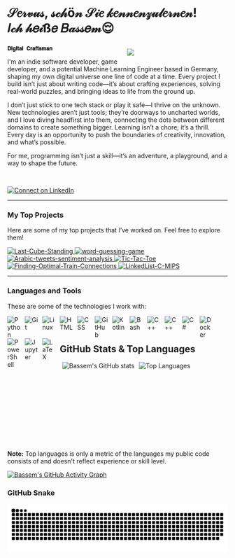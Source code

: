 # **𝒮𝑒𝓇𝓋𝓊𝓈, 𝓈𝒸𝒽ö𝓃 𝒮𝒾𝑒 𝓀𝑒𝓃𝓃𝑒𝓃𝓏𝓊𝓁𝑒𝓇𝓃𝑒𝓃! <br> 𝐼𝒸𝒽 𝒽𝑒𝒾ß𝑒 𝐵𝒶𝓈𝓈𝑒𝓂😌**

<img style="padding:10px" align="right" width="220" src="https://github.com/user-attachments/assets/1341b240-1826-4ac0-9eab-aedd62dc3a89">

**`𝐃𝐢𝐠𝐢𝐭𝐚𝐥 𝐂𝐫𝐚𝐟𝐭𝐬𝐦𝐚𝐧`**

I'm an indie software developer, game developer, and a potential Machine Learning Engineer based in Germany, shaping my own digital universe one line of code at a time. Every project I build isn’t just about writing code—it’s about crafting experiences, solving real-world puzzles, and bringing ideas to life from the ground up.

I don’t just stick to one tech stack or play it safe—I thrive on the unknown. New technologies aren’t just tools; they’re doorways to uncharted worlds, and I love diving headfirst into them, connecting the dots between different domains to create something bigger. Learning isn’t a chore; it’s a thrill. Every day is an opportunity to push the boundaries of creativity, innovation, and what’s possible.

For me, programming isn’t just a skill—it’s an adventure, a playground, and a way to shape the future.

<br>

<p align="left">
    <a href="https://www.linkedin.com/in/bassemmshalaby/" target="_blank">
        <img alt="Connect on LinkedIn" title="Connect with me on LinkedIn" 
             src="https://custom-icon-badges.demolab.com/badge/Connect-LinkedIn-0A66C2?style=for-the-badge&logo=linkedin&logoColor=white"/>
    </a>
</p>

---

### My Top Projects

Here are some of my top projects that I’ve worked on. Feel free to explore them!

<p align="left">
    <a href="https://github.com/BassemMagdi0007/Last-Cube-Standing">
        <img width="278" src="https://denvercoder1-github-readme-stats.vercel.app/api/pin/?username=BassemMagdi0007&repo=Last-Cube-Standing&theme=react&bg_color=1F222E&title_color=F85D7F&hide_border=true&icon_color=F8D866&show_icons=false" alt="Last-Cube-Standing">
    </a>
    <a href="https://github.com/BassemMagdi0007/word-guessing-game">
        <img width="278" src="https://denvercoder1-github-readme-stats.vercel.app/api/pin/?username=BassemMagdi0007&repo=word-guessing-game&theme=react&bg_color=1F222E&title_color=F85D7F&hide_border=true&icon_color=F8D866&show_icons=false" alt="word-guessing-game">
    </a>
    <a href="https://github.com/BassemMagdi0007/Arabic-tweets-sentiment-analysis">
        <img width="278" src="https://denvercoder1-github-readme-stats.vercel.app/api/pin/?username=BassemMagdi0007&repo=Arabic-tweets-sentiment-analysis&theme=react&bg_color=1F222E&title_color=F85D7F&hide_border=true&icon_color=F8D866&show_icons=false" alt="Arabic-tweets-sentiment-analysis">
    </a>
    <a href="https://github.com/BassemMagdi0007/Tic-Tac-Toe">
        <img width="278" src="https://denvercoder1-github-readme-stats.vercel.app/api/pin/?username=BassemMagdi0007&repo=Tic-Tac-Toe&theme=react&bg_color=1F222E&title_color=F85D7F&hide_border=true&icon_color=F8D866&show_icons=false" alt="Tic-Tac-Toe">
    </a>
    <a href="https://github.com/BassemMagdi0007/Finding-Optimal-Train-Connections">
        <img width="278" src="https://denvercoder1-github-readme-stats.vercel.app/api/pin/?username=BassemMagdi0007&repo=Finding-Optimal-Train-Connections&theme=react&bg_color=1F222E&title_color=F85D7F&hide_border=true&icon_color=F8D866&show_icons=false" alt="Finding-Optimal-Train-Connections">
    </a>
    <a href="https://github.com/BassemMagdi0007/LinkedList-C-MIPS">
        <img width="278" src="https://denvercoder1-github-readme-stats.vercel.app/api/pin/?username=BassemMagdi0007&repo=LinkedList-C-MIPS&theme=react&bg_color=1F222E&title_color=F85D7F&hide_border=true&icon_color=F8D866&show_icons=false" alt="LinkedList-C-MIPS">
    </a>
</p>    

---

### Languages and Tools

These are some of the technologies I work with:

<img align="left" alt="Python" width="30px" style="padding-right:10px;" src="https://cdn.jsdelivr.net/gh/devicons/devicon@latest/icons/python/python-original.svg"/>
<img align="left" alt="Git" width="30px" style="padding-right:10px;" src="https://cdn.jsdelivr.net/gh/devicons/devicon/icons/git/git-original.svg" />
<img align="left" alt="Linux" width="30px" style="padding-right:10px;" src="https://cdn.jsdelivr.net/gh/devicons/devicon/icons/linux/linux-original.svg" />
<img align="left" alt="HTML" width="30px" style="padding-right:10px;" src="https://cdn.jsdelivr.net/gh/devicons/devicon/icons/html5/html5-plain.svg" />
<img align="left" alt="CSS" width="30px" style="padding-right:10px;" src="https://cdn.jsdelivr.net/gh/devicons/devicon/icons/css3/css3-plain.svg" />
<img align="left" alt="GitHub" width="30px" style="padding-right:10px;" src="https://cdn.jsdelivr.net/gh/devicons/devicon/icons/github/github-original.svg" />
<img align="left" alt="Kotlin" width="30px" style="padding-right:10px;" src="https://cdn.jsdelivr.net/gh/devicons/devicon@latest/icons/kotlin/kotlin-original.svg" />
<img align="left" alt="Bash" width="30px" style="padding-right:10px;" src="https://cdn.jsdelivr.net/gh/devicons/devicon/icons/bash/bash-original.svg" />
<img align="left" alt="C++" width="30px" style="padding-right:10px;" src="https://cdn.jsdelivr.net/gh/devicons/devicon@latest/icons/cplusplus/cplusplus-original.svg" />
<img align="left" alt="C++" width="30px" style="padding-right:10px;" src="https://cdn.jsdelivr.net/gh/devicons/devicon@latest/icons/c/c-original.svg" />
<img align="left" alt="C#" width="30px" style="padding-right:10px;" src="https://cdn.jsdelivr.net/gh/devicons/devicon@latest/icons/csharp/csharp-original.svg" />
<img align="left" alt="Docker" width="30px" style="padding-right:10px;" src="https://cdn.jsdelivr.net/gh/devicons/devicon@latest/icons/docker/docker-original.svg" />
<img align="left" alt="PowerShell" width="30px" style="padding-right:10px;" src="https://cdn.jsdelivr.net/gh/devicons/devicon@latest/icons/powershell/powershell-original.svg" />
<img align="left" alt="Jupyter" width="30px" style="padding-right:10px;" src="https://cdn.jsdelivr.net/gh/devicons/devicon@latest/icons/jupyter/jupyter-original-wordmark.svg" />   
<img align="left" alt="LaTeX" width="30px" style="padding-right:10px;" src="https://cdn.jsdelivr.net/gh/devicons/devicon@latest/icons/latex/latex-original.svg" />    
      
<br >
<br >

## GitHub Stats & Top Languages
<div align="center" style="display: flex; flex-wrap: wrap; justify-content: center; gap: 10px;">
  <img height="170" src="https://github-readme-stats.vercel.app/api?username=BassemMagdi0007&show_icons=true&theme=radical" alt="Bassem's GitHub stats" />
<img height="170" 
  src="https://github-readme-stats.vercel.app/api/top-langs/?username=BassemMagdi0007&layout=compact&theme=radical&hide=jupyter%20notebook,javascript,php,css,scala,ruby" 
  alt="Top Languages" />
</div>

<br >

<b>Note:</b> Top languages is only a metric of the languages my public code consists of and doesn't reflect experience or skill level.

[![Bassem's GitHub Activity Graph](https://github-readme-activity-graph.vercel.app/graph?username=BassemMagdi0007&theme=github)](https://github.com/BassemMagdi0007)

### GitHub Snake

<picture>
  <source media="(prefers-color-scheme: dark)" srcset="https://raw.githubusercontent.com/BassemMagdi0007/BassemMagdi0007/output/github-snake-dark.svg" />
  <source media="(prefers-color-scheme: light)" srcset="https://raw.githubusercontent.com/BassemMagdi0007/BassemMagdi0007/output/github-snake.svg" />
  <img alt="github-snake" src="https://raw.githubusercontent.com/BassemMagdi0007/BassemMagdi0007/output/github-snake.svg" />
</picture>
